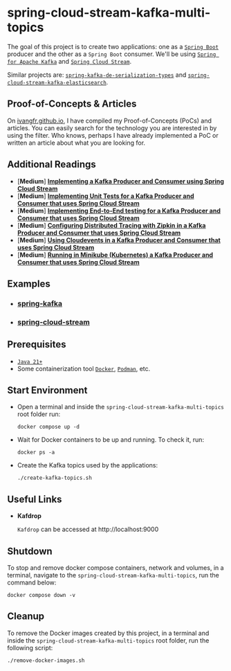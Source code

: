 # spring-cloud-stream-kafka-multi-topics

The goal of this project is to create two applications: one as a [`Spring Boot`](https://docs.spring.io/spring-boot/index.html) producer and the other as a `Spring Boot` consumer. We'll be using [`Spring for Apache Kafka`](https://docs.spring.io/spring-kafka/reference/index.html) and [`Spring Cloud Stream`](https://docs.spring.io/spring-cloud-stream/reference/).

Similar projects are: [`spring-kafka-de-serialization-types`](https://github.com/ivangfr/spring-kafka-de-serialization-types) and [`spring-cloud-stream-kafka-elasticsearch`](https://github.com/ivangfr/spring-cloud-stream-kafka-elasticsearch).

## Proof-of-Concepts & Articles

On [ivangfr.github.io](https://ivangfr.github.io), I have compiled my Proof-of-Concepts (PoCs) and articles. You can easily search for the technology you are interested in by using the filter. Who knows, perhaps I have already implemented a PoC or written an article about what you are looking for.

## Additional Readings

- \[**Medium**\] [**Implementing a Kafka Producer and Consumer using Spring Cloud Stream**](https://medium.com/@ivangfr/implementing-a-kafka-producer-and-consumer-using-spring-cloud-stream-d4b9a6a9eab1)
- \[**Medium**\] [**Implementing Unit Tests for a Kafka Producer and Consumer that uses Spring Cloud Stream**](https://medium.com/@ivangfr/implementing-unit-tests-for-a-kafka-producer-and-consumer-that-uses-spring-cloud-stream-f7a98a89fcf2)
- \[**Medium**\] [**Implementing End-to-End testing for a Kafka Producer and Consumer that uses Spring Cloud Stream**](https://medium.com/@ivangfr/implementing-end-to-end-testing-for-a-kafka-producer-and-consumer-that-uses-spring-cloud-stream-fbf5e666899e)
- \[**Medium**\] [**Configuring Distributed Tracing with Zipkin in a Kafka Producer and Consumer that uses Spring Cloud Stream**](https://medium.com/@ivangfr/configuring-distributed-tracing-with-zipkin-in-a-kafka-producer-and-consumer-that-uses-spring-cloud-9f1e55468b9e)
- \[**Medium**\] [**Using Cloudevents in a Kafka Producer and Consumer that uses Spring Cloud Stream**](https://medium.com/@ivangfr/using-cloudevents-in-a-kafka-producer-and-consumer-that-uses-spring-cloud-stream-9c51670b5566)
- \[**Medium**\] [**Running in Minikube (Kubernetes) a Kafka Producer and Consumer that uses Spring Cloud Stream**](https://medium.com/@ivangfr/running-in-minikube-kubernetes-a-kafka-producer-and-consumer-that-uses-spring-cloud-stream-d50b2dbfc5ea)

## Examples

- ### [spring-kafka](https://github.com/ivangfr/spring-cloud-stream-kafka-multi-topics/tree/master/spring-kafka#spring-cloud-stream-kafka-multi-topics)
- ### [spring-cloud-stream](https://github.com/ivangfr/spring-cloud-stream-kafka-multi-topics/tree/master/spring-cloud-stream#spring-cloud-stream-kafka-multi-topics)

## Prerequisites

- [`Java 21+`](https://www.oracle.com/java/technologies/downloads/#java21)
- Some containerization tool [`Docker`](https://www.docker.com), [`Podman`](https://podman.io), etc.

## Start Environment

- Open a terminal and inside the `spring-cloud-stream-kafka-multi-topics` root folder run:
  ```
  docker compose up -d
  ```

- Wait for Docker containers to be up and running. To check it, run:
  ```
  docker ps -a
  ```

- Create the Kafka topics used by the applications:
  ```
  ./create-kafka-topics.sh
  ```

## Useful Links

- **Kafdrop**

  `Kafdrop` can be accessed at http://localhost:9000

## Shutdown

To stop and remove docker compose containers, network and volumes, in a terminal, navigate to the `spring-cloud-stream-kafka-multi-topics`, run the command below:
```
docker compose down -v
```

## Cleanup

To remove the Docker images created by this project, in a terminal and inside the `spring-cloud-stream-kafka-multi-topics` root folder, run the following script:
```
./remove-docker-images.sh
```